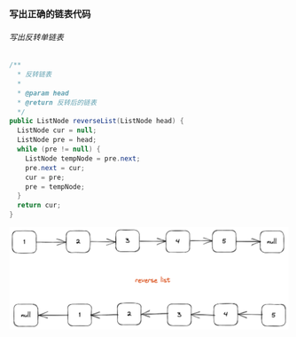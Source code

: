 ### 写出正确的链表代码



###### 写出反转单链表

```java
/**
  * 反转链表
  *
  * @param head
  * @return 反转后的链表
  */
public ListNode reverseList(ListNode head) {
  ListNode cur = null;
  ListNode pre = head;
  while (pre != null) {
    ListNode tempNode = pre.next;
    pre.next = cur;
    cur = pre;
    pre = tempNode;
  }
  return cur;
}
```

<img src="https://raw.githubusercontent.com/dashingqi/DQPicBeg/main/202302062028066.png" alt="反转列表" style="zoom:200%;" />



